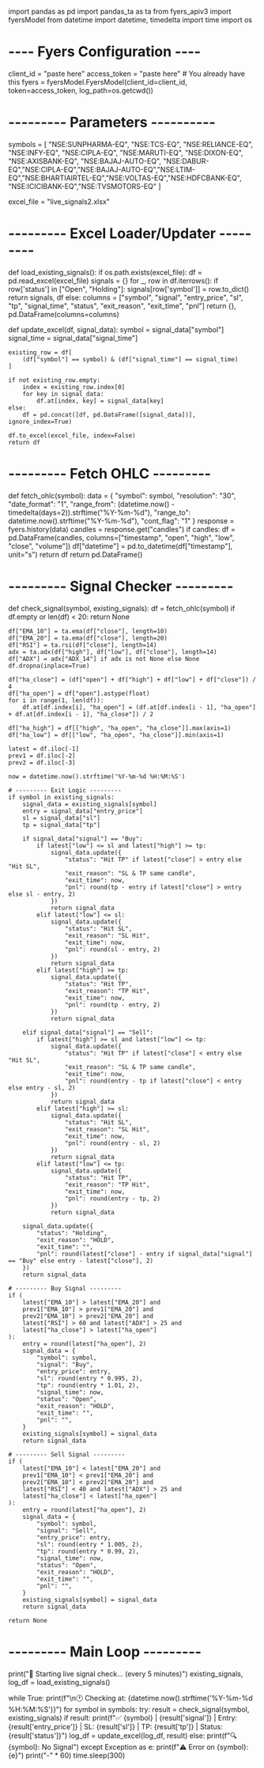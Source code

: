 import pandas as pd
import pandas_ta as ta
from fyers_apiv3 import fyersModel
from datetime import datetime, timedelta
import time
import os


# ---- Fyers Configuration ----
client_id = "paste here"
access_token = "paste here"  # You already have this
fyers = fyersModel.FyersModel(client_id=client_id, token=access_token, log_path=os.getcwd())

# --------- Parameters ----------
symbols = [
    "NSE:SUNPHARMA-EQ", "NSE:TCS-EQ", "NSE:RELIANCE-EQ", "NSE:INFY-EQ", "NSE:CIPLA-EQ",
    "NSE:MARUTI-EQ", "NSE:DIXON-EQ", "NSE:AXISBANK-EQ", "NSE:BAJAJ-AUTO-EQ", "NSE:DABUR-EQ","NSE:CIPLA-EQ","NSE:BAJAJ-AUTO-EQ","NSE:LTIM-EQ","NSE:BHARTIAIRTEL-EQ","NSE:VOLTAS-EQ","NSE:HDFCBANK-EQ",
    "NSE:ICICIBANK-EQ","NSE:TVSMOTORS-EQ"
]


excel_file = "live_signals2.xlsx"

# --------- Excel Loader/Updater ---------
def load_existing_signals():
    if os.path.exists(excel_file):
        df = pd.read_excel(excel_file)
        signals = {}
        for _, row in df.iterrows():
            if row['status'] in ["Open", "Holding"]:
                signals[row['symbol']] = row.to_dict()
        return signals, df
    else:
        columns = ["symbol", "signal", "entry_price", "sl", "tp", "signal_time",
                   "status", "exit_reason", "exit_time", "pnl"]
        return {}, pd.DataFrame(columns=columns)

def update_excel(df, signal_data):
    symbol = signal_data["symbol"]
    signal_time = signal_data["signal_time"]

    existing_row = df[
        (df["symbol"] == symbol) & (df["signal_time"] == signal_time)
    ]

    if not existing_row.empty:
        index = existing_row.index[0]
        for key in signal_data:
            df.at[index, key] = signal_data[key]
    else:
        df = pd.concat([df, pd.DataFrame([signal_data])], ignore_index=True)

    df.to_excel(excel_file, index=False)
    return df

# --------- Fetch OHLC ---------
def fetch_ohlc(symbol):
    data = {
        "symbol": symbol,
        "resolution": "30",
        "date_format": "1",
        "range_from": (datetime.now() - timedelta(days=2)).strftime("%Y-%m-%d"),
        "range_to": datetime.now().strftime("%Y-%m-%d"),
        "cont_flag": "1"
    }
    response = fyers.history(data)
    candles = response.get("candles")
    if candles:
        df = pd.DataFrame(candles, columns=["timestamp", "open", "high", "low", "close", "volume"])
        df["datetime"] = pd.to_datetime(df["timestamp"], unit="s")
        return df
    return pd.DataFrame()

# --------- Signal Checker ---------
def check_signal(symbol, existing_signals):
    df = fetch_ohlc(symbol)
    if df.empty or len(df) < 20:
        return None

    df["EMA_10"] = ta.ema(df["close"], length=10)
    df["EMA_20"] = ta.ema(df["close"], length=20)
    df["RSI"] = ta.rsi(df["close"], length=14)
    adx = ta.adx(df["high"], df["low"], df["close"], length=14)
    df["ADX"] = adx["ADX_14"] if adx is not None else None
    df.dropna(inplace=True)

    df["ha_close"] = (df["open"] + df["high"] + df["low"] + df["close"]) / 4
    df["ha_open"] = df["open"].astype(float)
    for i in range(1, len(df)):
        df.at[df.index[i], "ha_open"] = (df.at[df.index[i - 1], "ha_open"] + df.at[df.index[i - 1], "ha_close"]) / 2

    df["ha_high"] = df[["high", "ha_open", "ha_close"]].max(axis=1)
    df["ha_low"] = df[["low", "ha_open", "ha_close"]].min(axis=1)

    latest = df.iloc[-1]
    prev1 = df.iloc[-2]
    prev2 = df.iloc[-3]

    now = datetime.now().strftime('%Y-%m-%d %H:%M:%S')

    # --------- Exit Logic ---------
    if symbol in existing_signals:
        signal_data = existing_signals[symbol]
        entry = signal_data["entry_price"]
        sl = signal_data["sl"]
        tp = signal_data["tp"]

        if signal_data["signal"] == "Buy":
            if latest["low"] <= sl and latest["high"] >= tp:
                signal_data.update({
                    "status": "Hit TP" if latest["close"] > entry else "Hit SL",
                    "exit_reason": "SL & TP same candle",
                    "exit_time": now,
                    "pnl": round(tp - entry if latest["close"] > entry else sl - entry, 2)
                })
                return signal_data
            elif latest["low"] <= sl:
                signal_data.update({
                    "status": "Hit SL",
                    "exit_reason": "SL Hit",
                    "exit_time": now,
                    "pnl": round(sl - entry, 2)
                })
                return signal_data
            elif latest["high"] >= tp:
                signal_data.update({
                    "status": "Hit TP",
                    "exit_reason": "TP Hit",
                    "exit_time": now,
                    "pnl": round(tp - entry, 2)
                })
                return signal_data

        elif signal_data["signal"] == "Sell":
            if latest["high"] >= sl and latest["low"] <= tp:
                signal_data.update({
                    "status": "Hit TP" if latest["close"] < entry else "Hit SL",
                    "exit_reason": "SL & TP same candle",
                    "exit_time": now,
                    "pnl": round(entry - tp if latest["close"] < entry else entry - sl, 2)
                })
                return signal_data
            elif latest["high"] >= sl:
                signal_data.update({
                    "status": "Hit SL",
                    "exit_reason": "SL Hit",
                    "exit_time": now,
                    "pnl": round(entry - sl, 2)
                })
                return signal_data
            elif latest["low"] <= tp:
                signal_data.update({
                    "status": "Hit TP",
                    "exit_reason": "TP Hit",
                    "exit_time": now,
                    "pnl": round(entry - tp, 2)
                })
                return signal_data

        signal_data.update({
            "status": "Holding",
            "exit_reason": "HOLD",
            "exit_time": "",
            "pnl": round(latest["close"] - entry if signal_data["signal"] == "Buy" else entry - latest["close"], 2)
        })
        return signal_data

    # --------- Buy Signal ---------
    if (
        latest["EMA_10"] > latest["EMA_20"] and
        prev1["EMA_10"] > prev1["EMA_20"] and
        prev2["EMA_10"] > prev2["EMA_20"] and
        latest["RSI"] > 60 and latest["ADX"] > 25 and
        latest["ha_close"] > latest["ha_open"]
    ):
        entry = round(latest["ha_open"], 2)
        signal_data = {
            "symbol": symbol,
            "signal": "Buy",
            "entry_price": entry,
            "sl": round(entry * 0.995, 2),
            "tp": round(entry * 1.01, 2),
            "signal_time": now,
            "status": "Open",
            "exit_reason": "HOLD",
            "exit_time": "",
            "pnl": "",
        }
        existing_signals[symbol] = signal_data
        return signal_data

    # --------- Sell Signal ---------
    if (
        latest["EMA_10"] < latest["EMA_20"] and
        prev1["EMA_10"] < prev1["EMA_20"] and
        prev2["EMA_10"] < prev2["EMA_20"] and
        latest["RSI"] < 40 and latest["ADX"] > 25 and
        latest["ha_close"] < latest["ha_open"]
    ):
        entry = round(latest["ha_open"], 2)
        signal_data = {
            "symbol": symbol,
            "signal": "Sell",
            "entry_price": entry,
            "sl": round(entry * 1.005, 2),
            "tp": round(entry * 0.99, 2),
            "signal_time": now,
            "status": "Open",
            "exit_reason": "HOLD",
            "exit_time": "",
            "pnl": "",
        }
        existing_signals[symbol] = signal_data
        return signal_data

    return None

# --------- Main Loop ---------
print("🔁 Starting live signal check... (every 5 minutes)")
existing_signals, log_df = load_existing_signals()

while True:
    print(f"\n🕐 Checking at: {datetime.now().strftime('%Y-%m-%d %H:%M:%S')}")
    for symbol in symbols:
        try:
            result = check_signal(symbol, existing_signals)
            if result:
                print(f"✅ {symbol} | {result['signal']} | Entry: {result['entry_price']} | SL: {result['sl']} | TP: {result['tp']} | Status: {result['status']}")
                log_df = update_excel(log_df, result)
            else:
                print(f"🔍 {symbol}: No Signal")
        except Exception as e:
            print(f"⚠️ Error on {symbol}: {e}")
    print("-" * 60)
    time.sleep(300)

